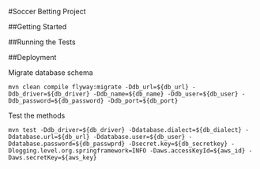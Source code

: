 #Soccer Betting Project

##Getting Started

##Running the Tests

##Deployment

Migrate database schema
```
mvn clean compile flyway:migrate -Ddb_url=${db_url} -Ddb_driver=${db_driver} -Ddb_name=${db_name} -Ddb_user=${db_user} -Ddb_password=${db_password} -Ddb_port=${db_port}

```

Test the methods
```
mvn test -Ddb_driver=${db_driver} -Ddatabase.dialect=${db_dialect} -Ddatabase.url=${db_url} -Ddatabase.user=${db_user} -Ddatabase.password=${db_passwprd} -Dsecret.key=${db_secretkey} -Dlogging.level.org.springframework=INFO -Daws.accessKeyId=${aws_id} -Daws.secretKey=${aws_key}
```


